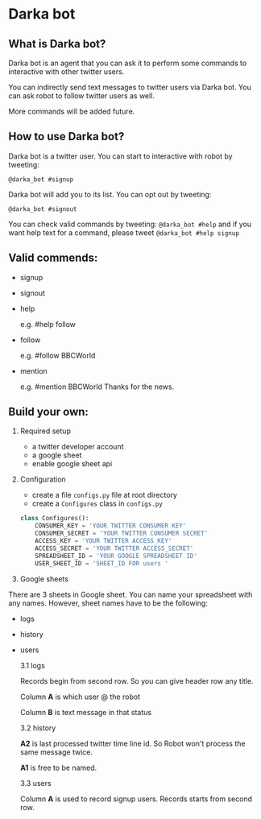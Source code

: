 # Darka bot

## What is Darka bot?

Darka bot is an agent that you can ask it to perform some commands to interactive with other
twitter users.

You can indirectly send text messages to twitter users via Darka bot. You can ask robot to follow
twitter users as well.

More commands will be added future.

## How to use Darka bot?

Darka bot is a twitter user. You can start to interactive with robot by tweeting:

 `@darka_bot #signup`

Darka bot will add you to its list. You can opt out by tweeting:

`@darka_bot #signout`

You can check valid commands by tweeting: `@darka_bot #help` and if you want help text for a command,
please tweet `@darka_bot #help signup`

## Valid commends:

- signup
- signout
- help

    e.g. \#help follow
- follow

    e.g. \#follow BBCWorld 
- mention

    e.g. \#mention BBCWorld Thanks for the news.

## Build your own:
1. Required setup
    
    - a twitter developer account
    - a google sheet
    - enable google sheet api

2. Configuration

    - create a file `configs.py` file at root directory
    - create a `Configures` class in `configs.py`
    ```python
    class Configures():
        CONSUMER_KEY = 'YOUR TWITTER CONSUMER KEY'
        CONSUMER_SECRET = 'YOUR TWITTER CONSUMER SECRET'
        ACCESS_KEY = 'YOUR TWITTER ACCESS_KEY'
        ACCESS_SECRET = 'YOUR TWITTER ACCESS_SECRET'
        SPREADSHEET_ID = 'YOUR GOOGLE SPREADSHEET ID'
        USER_SHEET_ID = 'SHEET_ID FOR users '
    ```

3. Google sheets

There are 3 sheets in Google sheet. You can name your spreadsheet with any names. 
However, sheet names have to be the following:
- logs
- history
- users

    3.1 logs

    Records begin from second row. So you can give header row any title.

    Column **A** is which user @ the robot
    
    Column **B** is text message in that status

    3.2 history

    **A2** is last processed twitter time line id. So Robot won't process the same message twice.

    **A1** is free to be named.

    3.3 users

    Column **A** is used to record signup users. Records starts from second row.